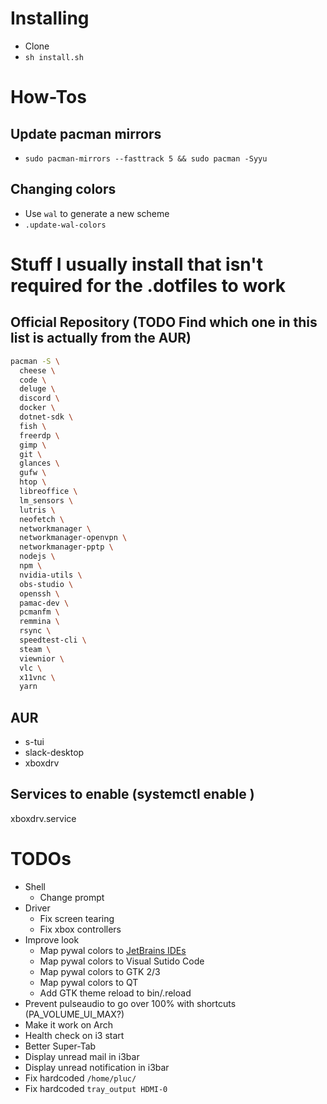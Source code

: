 # Installing

- Clone
- `sh install.sh`

# How-Tos

## Update pacman mirrors

- `sudo pacman-mirrors --fasttrack 5 && sudo pacman -Syyu`

## Changing colors

- Use `wal` to generate a new scheme
- `.update-wal-colors`

# Stuff I usually install that isn't required for the .dotfiles to work

## Official Repository (TODO Find which one in this list is actually from the AUR)

```bash
pacman -S \
  cheese \
  code \
  deluge \
  discord \
  docker \
  dotnet-sdk \
  fish \
  freerdp \
  gimp \
  git \
  glances \
  gufw \
  htop \
  libreoffice \
  lm_sensors \
  lutris \
  neofetch \
  networkmanager \
  networkmanager-openvpn \
  networkmanager-pptp \
  nodejs \
  npm \
  nvidia-utils \
  obs-studio \
  openssh \
  pamac-dev \
  pcmanfm \
  remmina \
  rsync \
  speedtest-cli \
  steam \
  viewnior \
  vlc \
  x11vnc \
  yarn
```

## AUR

- s-tui
- slack-desktop
- xboxdrv

## Services to enable (systemctl enable <service>)

xboxdrv.service

# TODOs

- Shell
  - Change prompt
- Driver
  - Fix screen tearing
  - Fix xbox controllers
- Improve look
  - Map pywal colors to [JetBrains IDEs](https://github.com/0x6C38/intellijPywal)
  - Map pywal colors to Visual Sutido Code
  - Map pywal colors to GTK 2/3
  - Map pywal colors to QT
  - Add GTK theme reload to bin/.reload
- Prevent pulseaudio to go over 100% with shortcuts (PA_VOLUME_UI_MAX?)
- Make it work on Arch
- Health check on i3 start
- Better Super-Tab
- Display unread mail in i3bar
- Display unread notification in i3bar
- Fix hardcoded `/home/pluc/`
- Fix hardcoded `tray_output HDMI-0`
